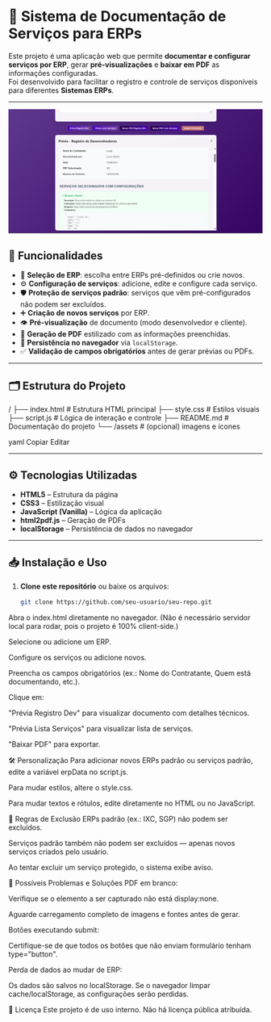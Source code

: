 # 📄 Sistema de Documentação de Serviços para ERPs

Este projeto é uma aplicação web que permite **documentar e configurar serviços por ERP**, gerar **pré-visualizações** e **baixar em PDF** as informações configuradas.  
Foi desenvolvido para facilitar o registro e controle de serviços disponíveis para diferentes **Sistemas ERPs**.

---
![Tela inicial do sistema](assets/readme.png)

## 🚀 Funcionalidades

- 📌 **Seleção de ERP**: escolha entre ERPs pré-definidos ou crie novos.
- ⚙️ **Configuração de serviços**: adicione, edite e configure cada serviço.
- 🛡️ **Proteção de serviços padrão**: serviços que vêm pré-configurados não podem ser excluídos.
- ➕ **Criação de novos serviços** por ERP.
- 👁️ **Pré-visualização** de documento (modo desenvolvedor e cliente).
- 📄 **Geração de PDF** estilizado com as informações preenchidas.
- 💾 **Persistência no navegador** via `localStorage`.
- ✅ **Validação de campos obrigatórios** antes de gerar prévias ou PDFs.

---

## 🗂️ Estrutura do Projeto

/
├── index.html # Estrutura HTML principal
├── style.css # Estilos visuais
├── script.js # Lógica de interação e controle
├── README.md # Documentação do projeto
└── /assets # (opcional) imagens e ícones

yaml
Copiar
Editar

---

## ⚙️ Tecnologias Utilizadas

- **HTML5** – Estrutura da página
- **CSS3** – Estilização visual
- **JavaScript (Vanilla)** – Lógica da aplicação
- **html2pdf.js** – Geração de PDFs
- **localStorage** – Persistência de dados no navegador

---

## 📥 Instalação e Uso

1. **Clone este repositório** ou baixe os arquivos:
   ```bash
   git clone https://github.com/seu-usuario/seu-repo.git
Abra o index.html diretamente no navegador.
(Não é necessário servidor local para rodar, pois o projeto é 100% client-side.)

Selecione ou adicione um ERP.

Configure os serviços ou adicione novos.

Preencha os campos obrigatórios (ex.: Nome do Contratante, Quem está documentando, etc.).

Clique em:

"Prévia Registro Dev" para visualizar documento com detalhes técnicos.

"Prévia Lista Serviços" para visualizar lista de serviços.

"Baixar PDF" para exportar.

🛠️ Personalização
Para adicionar novos ERPs padrão ou serviços padrão, edite a variável erpData no script.js.

Para mudar estilos, altere o style.css.

Para mudar textos e rótulos, edite diretamente no HTML ou no JavaScript.

📌 Regras de Exclusão
ERPs padrão (ex.: IXC, SGP) não podem ser excluídos.

Serviços padrão também não podem ser excluídos — apenas novos serviços criados pelo usuário.

Ao tentar excluir um serviço protegido, o sistema exibe aviso.

🐞 Possíveis Problemas e Soluções
PDF em branco:

Verifique se o elemento a ser capturado não está display:none.

Aguarde carregamento completo de imagens e fontes antes de gerar.

Botões executando submit:

Certifique-se de que todos os botões que não enviam formulário tenham type="button".

Perda de dados ao mudar de ERP:

Os dados são salvos no localStorage. Se o navegador limpar cache/localStorage, as configurações serão perdidas.

📄 Licença
Este projeto é de uso interno. Não há licença pública atribuída.